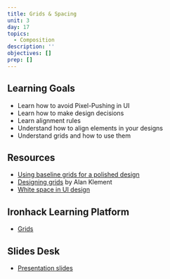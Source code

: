 ```yaml
---
title: Grids & Spacing
unit: 3
day: 17
topics:
  - Composition
description: ''
objectives: []
prep: []
---
```

Learning Goals
--------------

- Learn how to avoid Pixel-Pushing in UI
- Learn how to make design decisions
- Learn alignment rules
- Understand how to align elements in your designs
- Understand grids and how to use them

Resources
---------

- [Using baseline grids for a polished design](https://www.youtube.com/watch?v=-Kp66bBZoy8)
- [Designing grids](https://zellwk.com/blog/designing-grids/) by Alan Klement
- [White space in UI design](https://uxplanet.org/white-space-in-ui-design-8647d4f685a7)

Ironhack Learning Platform
--------------------------

- [Grids](http://learn.ironhack.com/#/learning_unit/7071)

Slides Desk
-----------

- [Presentation slides](https://docs.google.com/presentation/d/1R0SZ1oXW52d3i-lB06sknNngkhZBpITLm5xyum_uAos/edit#slide=id.g4123adfa1f_2_50)
